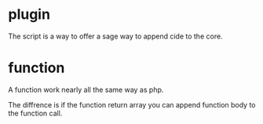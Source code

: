 # plugin
The script is a way to offer a sage way to append cide to the core. 

# function

A function work nearly all the same way as php.

The diffrence is if the function return array you can append function body to the function call.
